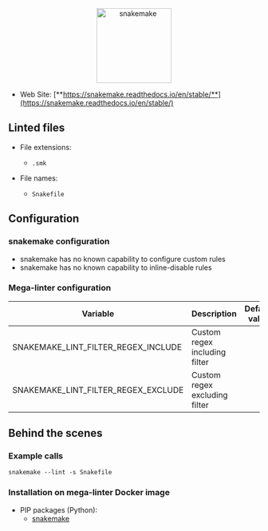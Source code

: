 <!-- markdownlint-disable MD033 MD041 -->
<!-- Generated by .automation/build.py, please do not update manually -->

<div align="center">
  <a href="https://snakemake.readthedocs.io/en/stable/" target="blank" title="Visit linter Web Site">
    <img src="https://github.com/snakemake/snakemake/raw/6fcdc8a22db5522e232638bff16da9b50996eb45/images/biglogo.png" alt="snakemake" height="150px">
  </a>
</div>

- Web Site: [**https://snakemake.readthedocs.io/en/stable/**](https://snakemake.readthedocs.io/en/stable/)

## Linted files

- File extensions:
  - `.smk`

- File names:
  - `Snakefile`

## Configuration

### snakemake configuration

- snakemake has no known capability to configure custom rules
- snakemake has no known capability to inline-disable rules

### Mega-linter configuration

| Variable | Description | Default value |
| ----------------- | -------------- | -------------- |
| SNAKEMAKE_LINT_FILTER_REGEX_INCLUDE | Custom regex including filter |  |
| SNAKEMAKE_LINT_FILTER_REGEX_EXCLUDE | Custom regex excluding filter |  |

## Behind the scenes

### Example calls

```shell
snakemake --lint -s Snakefile
```


### Installation on mega-linter Docker image

- PIP packages (Python):
  - [snakemake](https://pypi.org/project/snakemake)

